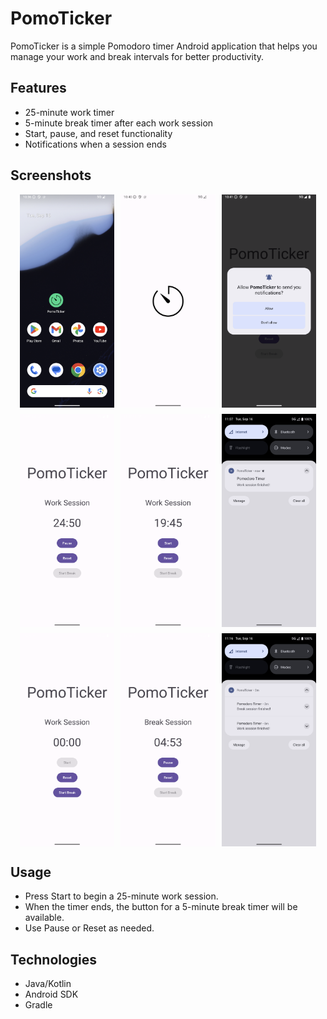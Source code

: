 # PomoTicker
PomoTicker is a simple Pomodoro timer Android application that helps you manage your work and break intervals for better productivity.

## Features
- 25-minute work timer
- 5-minute break timer after each work session
- Start, pause, and reset functionality
- Notifications when a session ends

## Screenshots
<div style="display: flex; flex-wrap: wrap; gap: 10px; justify-content: center;">
  <img src="screenshots/pomoticker-home.png" alt="Home Screen" style="width:30%" />
  <img src="screenshots/pomoticker-loading.png" alt="Loading Screen" style="width:30%" />
  <img src="screenshots/pomoticker-notification.png" alt="Notification Screen" style="width:30%" />
  <img src="screenshots/pomoticker-work.png" alt="Work Screen" style="width:30%" />
  <img src="screenshots/pomoticker-pause.png" alt="Pause Screen" style="width:30%" />
  <img src="screenshots/pomoticker-notification-work.png" alt="Notification Work Screen" style="width:30%" />
  <img src="screenshots/pomoticker-completed-work.png" alt="Completed Work Screen" style="width:30%" />
  <img src="screenshots/pomoticker-break.png" alt="Break Screen" style="width:30%" />
  <img src="screenshots/pomoticker-notification-break.png" alt="Notification Break Screen" style="width:30%" />
</div>

## Usage
- Press Start to begin a 25-minute work session.
- When the timer ends, the button for a 5-minute break timer will be available.
- Use Pause or Reset as needed.

## Technologies
- Java/Kotlin
- Android SDK
- Gradle